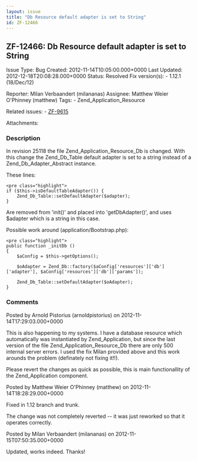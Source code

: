 ```yaml
---
layout: issue
title: "Db Resource default adapter is set to String"
id: ZF-12466
---
```


ZF-12466: Db Resource default adapter is set to String
------------------------------------------------------

 Issue Type: Bug Created: 2012-11-14T10:05:00.000+0000 Last Updated: 2012-12-18T20:08:28.000+0000 Status: Resolved Fix version(s): - 1.12.1 (18/Dec/12)
 
 Reporter:  Milan Verbaandert (milananas)  Assignee:  Matthew Weier O'Phinney (matthew)  Tags: - Zend\_Application\_Resource
 
 Related issues: - [ZF-9615](/issues/browse/ZF-9615)
 
 Attachments: 
### Description

In revision 25118 the file Zend\_Application\_Resource\_Db is changed. With this change the Zend\_Db\_Table default adapter is set to a string instead of a Zend\_Db\_Adapter\_Abstract instance.

These lines:

 
    <pre class="highlight">
    if ($this->isDefaultTableAdapter()) {
        Zend_Db_Table::setDefaultAdapter($adapter);
    }


Are removed from 'init()' and placed into 'getDbAdapter()', and uses $adapter which is a string in this case.

Possible work around (application/Bootstrap.php):

 
    <pre class="highlight">
    public function _initDb ()
    {         
        $aConfig = $this->getOptions();
           
        $oAdapter = Zend_Db::factory($aConfig['resources']['db']['adapter'], $aConfig['resources']['db']['params']);
            
        Zend_Db_Table::setDefaultAdapter($oAdapter);        
    }


 

 

### Comments

Posted by Arnold Pistorius (arnoldpistorius) on 2012-11-14T17:29:03.000+0000

This is also happening to my systems. I have a database resource which automatically was instantiated by Zend\_Application, but since the last version of the file Zend\_Application\_Resource\_Db there are only 500 internal server errors. I used the fix Milan provided above and this work arounds the problem (definately not fixing it!!).

Please revert the changes as quick as possible, this is main functionallity of the Zend\_Application component.

 

 

Posted by Matthew Weier O'Phinney (matthew) on 2012-11-14T18:28:29.000+0000

Fixed in 1.12 branch and trunk.

The change was not completely reverted -- it was just reworked so that it operates correctly.

 

 

Posted by Milan Verbaandert (milananas) on 2012-11-15T07:50:35.000+0000

Updated, works indeed. Thanks!

 

 